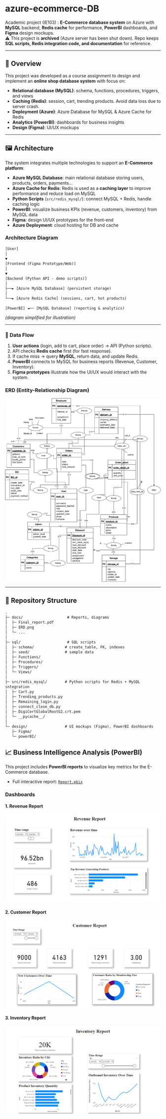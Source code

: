 # azure-ecommerce-DB

Academic project (IE103) : **E-Commerce database system** on Azure with **MySQL** backend, **Redis cache** for performance, **PowerBI** dashboards, and **Figma** design mockups.  
⚠️ This project is **archived** (Azure server has been shut down). Repo keeps **SQL scripts, Redis integration code, and documentation** for reference.

---

## 📌 Overview

This project was developed as a course assignment to design and implement an **online shop database system** with focus on:

- **Relational database (MySQL)**: schema, functions, procedures, triggers, and views  
- **Caching (Redis)**: session, cart, trending products. Avoid data loss due to server crash.   
- **Deployment (Azure)**: Azure Database for MySQL & Azure Cache for Redis  
- **Analytics (PowerBI)**: dashboards for business insights  
- **Design (Figma)**: UI/UX mockups  

---

## 🖼️ Architecture
The system integrates multiple technologies to support an **E-Commerce platform**:

- **Azure MySQL Database**: main relational database storing users, products, orders, payments…
- **Azure Cache for Redis**: Redis is used as a **caching layer** to improve performance and reduce load on MySQL
- **Python Scripts** (`src/redis_mysql/`): connect MySQL + Redis, handle caching logic
- **PowerBI**: visualize business KPIs (revenue, customers, inventory) from MySQL data
- **Figma**: design UI/UX prototypes for the front-end
- **Azure Deployment**: cloud hosting for DB and cache

### Architecture Diagram
```
[User]
│
▼
[Frontend (Figma Prototype/Web)]
│
▼
[Backend (Python API - demo scripts)]
│
├──► [Azure MySQL Database] (persistent storage)
│
└──► [Azure Redis Cache] (sessions, cart, hot products)

[PowerBI] ◄── [MySQL Database] (reporting & analytics)
```
*(diagram simplified for illustration)*

---

### 🔹 Data Flow
1. **User actions** (login, add to cart, place order) → API (Python scripts).  
2. API checks **Redis cache** first (for fast response).  
3. If cache miss → query **MySQL**, return data, and update Redis.  
4. **PowerBI** connects to MySQL for business reports (Revenue, Customer, Inventory).  
5. **Figma prototypes** illustrate how the UI/UX would interact with the system.


### ERD (Entity-Relationship Diagram)
![ERD](docs/ERD.png)

---

## 📂 Repository Structure
```
.
├─ docs/                    # Reports, diagrams
│  ├─ Final_report.pdf
│  ├─ ERD.png
│  └─ ...
│
├─ sql/                     # SQL scripts
│  ├─ schema/              # create_table, FK, indexes
│  ├─ seed/                # sample data
│  ├─ Functions/
│  ├─ Procedures/
│  ├─ Triggers/
│  └─ Views/
│
├─ src/redis_mysql/        # Python scripts for Redis + MySQL integration
│  ├─ Cart.py
│  ├─ Trending_products.py
│  ├─ Remaining_login.py
│  ├─ connect_close_db.py
│  ├─ DigiCertGlobalRootG2.crt.pem
│  └─ __pycache__/
│
└─ design/                 # UI mockups (Figma), PowerBI dashboards
   ├─ Figma/
   └─ powerBI/
```

## 📈 Business Intelligence Analysis (PowerBI)

This project includes **PowerBI reports** to visualize key metrics for the E-Commerce database.

- Full interactive report: [`Report.pbix`](design/powerBI/Report.pbix)

### Dashboards

#### 1. Revenue Report
![Revenue Report](design/powerBI/Report_DoanhThu.PNG)

#### 2. Customer Report
![Customer Report](design/powerBI/Report_KhachHang.PNG)

#### 3. Inventory Report
![Inventory Report](design/powerBI/Report_TonKho.PNG)

